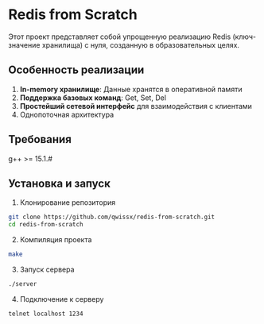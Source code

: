 # **Redis from Scratch**

Этот проект представляет собой упрощенную реализацию Redis (ключ-значение хранилища) с нуля, созданную в образовательных целях.

## **Особенность реализации**

1. **In-memory хранилище**: Данные хранятся в оперативной памяти
2. **Поддержка базовых команд**: Get, Set, Del
3. **Простейший сетевой интерфейс** для взаимодействия с клиентами
4. Однопоточная архитектура

## Требования 

g++ >= 15.1.# 

## Установка и запуск

1. Клонирование репозитория 
```bash
git clone https://github.com/qwissx/redis-from-scratch.git
cd redis-from-scratch
```

2. Компиляция проекта
```bash
make
```

3. Запуск сервера
```bash
./server
```

4. Подключение к серверу
```bash
telnet localhost 1234
```
